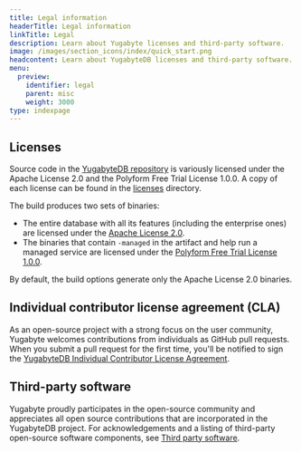 ```yaml
---
title: Legal information
headerTitle: Legal information
linkTitle: Legal
description: Learn about Yugabyte licenses and third-party software.
image: /images/section_icons/index/quick_start.png
headcontent: Learn about YugabyteDB licenses and third-party software.
menu:
  preview:
    identifier: legal
    parent: misc
    weight: 3000
type: indexpage
---
```


## Licenses

Source code in the [YugabyteDB repository](https://github.com/yugabyte/yugabyte-db/) is variously licensed under the Apache License 2.0 and the Polyform Free Trial License 1.0.0. A copy of each license can be found in the [licenses](https://github.com/yugabyte/yugabyte-db/tree/master/licenses) directory.

The build produces two sets of binaries:

- The entire database with all its features (including the enterprise ones) are licensed under the [Apache License 2.0](https://github.com/yugabyte/yugabyte-db/blob/master/licenses/APACHE-LICENSE-2.0.txt).
- The binaries that contain `-managed` in the artifact and help run a managed service are licensed under the [Polyform Free Trial License 1.0.0](https://github.com/yugabyte/yugabyte-db/blob/master/licenses/POLYFORM-FREE-TRIAL-LICENSE-1.0.0.txt).

By default, the build options generate only the Apache License 2.0 binaries.

## Individual contributor license agreement (CLA)

As an open-source project with a strong focus on the user community, Yugabyte welcomes contributions from individuals as GitHub pull requests. When you submit a pull request for the first time, you'll be notified to sign the [YugabyteDB Individual Contributor License Agreement](https://cla-assistant.io/yugabyte/yugabyte-db).

## Third-party software

Yugabyte proudly participates in the open-source community and appreciates all open source contributions that are incorporated in the YugabyteDB project. For acknowledgements and a listing of third-party open-source software components, see [Third party software](./third-party-software).

